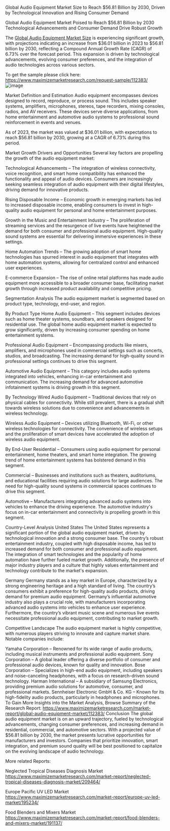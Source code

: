 Global Audio Equipment Market Size to Reach $56.81 Billion by 2030, Driven by Technological Innovation and Rising Consumer Demand

Global Audio Equipment Market Poised to Reach $56.81 Billion by 2030
Technological Advancements and Consumer Demand Drive Robust Growth

The [Global Audio Equipment Market Size](https://www.maximizemarketresearch.com/market-report/global-audio-equipment-market/112383/) is experiencing significant growth, with projections indicating an increase from $36.01 billion in 2023 to $56.81 billion by 2030, reflecting a Compound Annual Growth Rate (CAGR) of 6.73% over the forecast period. This expansion is driven by technological advancements, evolving consumer preferences, and the integration of audio technologies across various sectors.

To get the sample please click here: https://www.maximizemarketresearch.com/request-sample/112383/ 
![image](https://github.com/user-attachments/assets/54fbaedd-8752-415e-8855-8e638de77792)


Market Definition and Estimation
Audio equipment encompasses devices designed to record, reproduce, or process sound. This includes speaker systems, amplifiers, microphones, stereos, tape recorders, mixing consoles, radios, and AV receivers. These devices serve diverse applications, from home entertainment and automotive audio systems to professional sound reinforcement in events and venues.

As of 2023, the market was valued at $36.01 billion, with expectations to reach $56.81 billion by 2030, growing at a CAGR of 6.73% during this period.

Market Growth Drivers and Opportunities
Several key factors are propelling the growth of the audio equipment market:

Technological Advancements – The integration of wireless connectivity, voice recognition, and smart home compatibility has enhanced the functionality and appeal of audio devices. Consumers are increasingly seeking seamless integration of audio equipment with their digital lifestyles, driving demand for innovative products.

Rising Disposable Income – Economic growth in emerging markets has led to increased disposable income, enabling consumers to invest in high-quality audio equipment for personal and home entertainment purposes.

Growth in the Music and Entertainment Industry – The proliferation of streaming services and the resurgence of live events have heightened the demand for both consumer and professional audio equipment. High-quality sound systems are essential for delivering immersive experiences in these settings.

Home Automation Trends – The growing adoption of smart home technologies has spurred interest in audio equipment that integrates with home automation systems, allowing for centralized control and enhanced user experiences.

E-commerce Expansion – The rise of online retail platforms has made audio equipment more accessible to a broader consumer base, facilitating market growth through increased product availability and competitive pricing.

Segmentation Analysis
The audio equipment market is segmented based on product type, technology, end-user, and region.

By Product Type
Home Audio Equipment – This segment includes devices such as home theater systems, soundbars, and speakers designed for residential use. The global home audio equipment market is expected to grow significantly, driven by increasing consumer spending on home entertainment systems.

Professional Audio Equipment – Encompassing products like mixers, amplifiers, and microphones used in commercial settings such as concerts, studios, and broadcasting. The increasing demand for high-quality sound in professional settings continues to drive this segment.

Automotive Audio Equipment – This category includes audio systems integrated into vehicles, enhancing in-car entertainment and communication. The increasing demand for advanced automotive infotainment systems is driving growth in this segment.

By Technology
Wired Audio Equipment – Traditional devices that rely on physical cables for connectivity. While still prevalent, there is a gradual shift towards wireless solutions due to convenience and advancements in wireless technology.

Wireless Audio Equipment – Devices utilizing Bluetooth, Wi-Fi, or other wireless technologies for connectivity. The convenience of wireless setups and the proliferation of smart devices have accelerated the adoption of wireless audio equipment.

By End-User
Residential – Consumers using audio equipment for personal entertainment, home theaters, and smart home integration. The growing trend of home entertainment systems has bolstered demand in this segment.

Commercial – Businesses and institutions such as theaters, auditoriums, and educational facilities requiring audio solutions for large audiences. The need for high-quality sound systems in commercial spaces continues to drive this segment.

Automotive – Manufacturers integrating advanced audio systems into vehicles to enhance the driving experience. The automotive industry's focus on in-car entertainment and connectivity is propelling growth in this segment.

Country-Level Analysis
United States
The United States represents a significant portion of the global audio equipment market, driven by technological innovation and a strong consumer base. The country’s robust entertainment industry, coupled with high disposable income, has led to increased demand for both consumer and professional audio equipment. The integration of smart technologies and the popularity of home automation have further fueled market growth. Additionally, the presence of major industry players and a culture that highly values entertainment and technology contribute to the market's expansion.

Germany
Germany stands as a key market in Europe, characterized by a strong engineering heritage and a high standard of living. The country’s consumers exhibit a preference for high-quality audio products, driving demand for premium audio equipment. Germany’s influential automotive industry also plays a crucial role, with manufacturers incorporating advanced audio systems into vehicles to enhance user experience. Furthermore, the country’s vibrant music scene and numerous live events necessitate professional audio equipment, contributing to market growth.

Competitive Landscape
The audio equipment market is highly competitive, with numerous players striving to innovate and capture market share. Notable companies include:

Yamaha Corporation – Renowned for its wide range of audio products, including musical instruments and professional audio equipment.
Sony Corporation – A global leader offering a diverse portfolio of consumer and professional audio devices, known for quality and innovation.
Bose Corporation – Specializes in high-end audio equipment, including speakers and noise-canceling headphones, with a focus on research-driven sound technology.
Harman International – A subsidiary of Samsung Electronics, providing premium audio solutions for automotive, consumer, and professional markets.
Sennheiser Electronic GmbH & Co. KG – Known for its high-fidelity audio products, particularly in headphones and microphones.
To Gain More Insights into the Market Analysis, Browse Summary of the Research Report: https://www.maximizemarketresearch.com/market-report/global-audio-equipment-market/112383/ 
Conclusion
The global audio equipment market is on an upward trajectory, fueled by technological advancements, changing consumer preferences, and increasing demand in residential, commercial, and automotive sectors. With a projected value of $56.81 billion by 2030, the market presents lucrative opportunities for manufacturers and investors. Companies that prioritize innovation, smart integration, and premium sound quality will be best positioned to capitalize on the evolving landscape of audio technology.

More related Reports:

Neglected Tropical Diseases Diagnosis Market https://www.maximizemarketresearch.com/market-report/neglected-tropical-diseases-diagnosis-market/209464/ 

Europe Pacific UV LED Market https://www.maximizemarketresearch.com/market-report/europe-uv-led-market/195234/ 

Food Blenders and Mixers Market https://www.maximizemarketresearch.com/market-report/food-blenders-and-mixers-market/191137/ 

